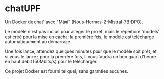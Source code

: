 # chatUPF
Un Docker de chat' avec "Māui" (Nous-Hermes-2-Mistral-7B-DPO).

Le modèle n'est pas inclus pour alléger le projet, mais le répertoire 'models' est créé pour la mise en cache; la première fois, le modèle est téléchargé automatiquement au démarrage.

Une fois lancé, attendez quelques minutes pour que le modèle soit prêt, et si vous le lancez pour la première fois, il vous faudra un bon quart d'heure en haut débit (50Mbits/s) pour le télécharger. 

Ce projet Docker est fourni tel quel, sans garanties aucunes. 
